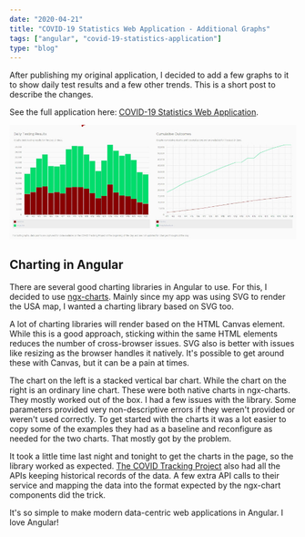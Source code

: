 ```yaml
--- 
date: "2020-04-21"
title: "COVID-19 Statistics Web Application - Additional Graphs"
tags: ["angular", "covid-19-statistics-application"]
type: "blog"
---
```


After publishing my original application, I decided to add a few graphs to it to show daily test results and a few other trends.  This is a short post to describe the changes.

See the full application here: [COVID-19 Statistics Web Application](https://hs-covid-19-stats.netlify.app/map).

![New COVID-19 Graphs](../images/covid-19-stats-new-graphs.jpg)


## Charting in Angular

There are several good charting libraries in Angular to use.  For this, I decided to use [ngx-charts](https://swimlane.github.io/ngx-charts/).  Mainly since my app was using SVG to render the USA map, I wanted a charting library based on SVG too.  

A lot of charting libraries will render based on the HTML Canvas element.  While this is a good approach, sticking within the same HTML elements reduces the number of cross-browser issues.  SVG also is better with issues like resizing as the browser handles it natively.  It's possible to get around these with Canvas, but it can be a pain at times.

The chart on the left is a stacked vertical bar chart.  While the chart on the right is an ordinary line chart.  These were both native charts in ngx-charts.  They mostly worked out of the box.   I had a few issues with the library.  Some parameters provided very non-descriptive errors if they weren't provided or weren't used correctly.  To get started with the charts it was a lot easier to copy some of the examples they had as a baseline and reconfigure as needed for the two charts.  That mostly got by the problem.

It took a little time last night and tonight to get the charts in the page, so the library worked as expected.  [The COVID Tracking Project](https://covidtracking.com/) also had all the APIs keeping historical records of the data.  A few extra API calls to their service and mapping the data into the format expected by the ngx-chart components did the trick.

It's so simple to make modern data-centric web applications in Angular.  I love Angular!